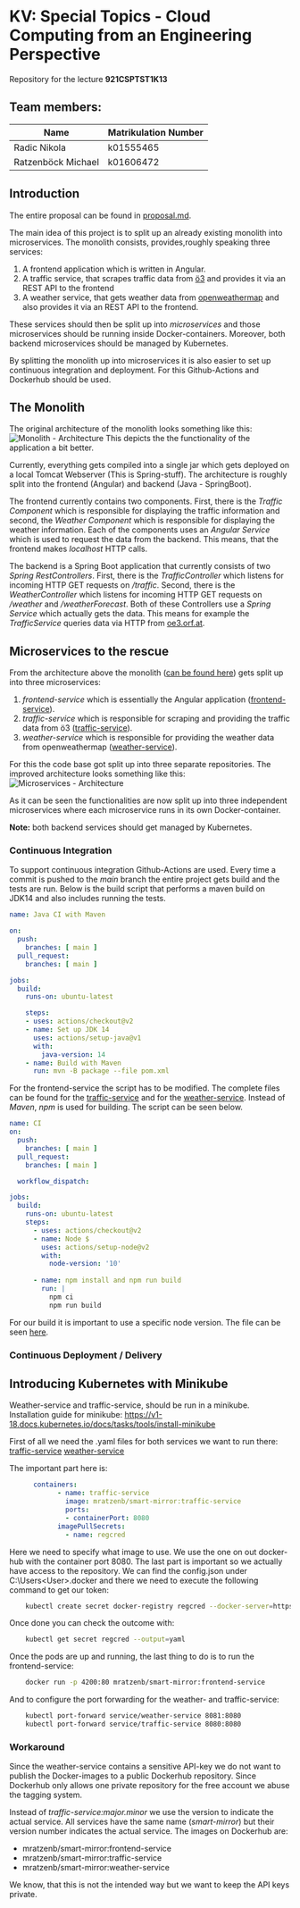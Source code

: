 # KV: Special Topics - Cloud Computing from an Engineering Perspective

Repository for the lecture **921CSPTST1K13**

## Team members:

| Name                | Matrikulation Number |
| ------------------- | :------------------- |
| Radic  Nikola       | k01555465            |
| Ratzenböck  Michael | k01606472            |

## Introduction

The entire proposal can be found in [proposal.md](proposal.md). 

The main idea of this project is to split up an already existing monolith into microservices. The monolith consists, provides,roughly speaking three services:

1) A frontend application which is written in Angular.
2) A traffic service, that scrapes traffic data from [ö3](oe3.orf.at) and provides it via an REST API to the frontend
3) A weather service, that gets weather data from [openweathermap](www.openweathermap.org) and also provides it via an REST API to the frontend.

These services should then be split up into _microservices_ and those microservices should be running inside Docker-containers. Moreover, both backend microservices should be managed by Kubernetes.

By splitting the monolith up into microservices it is also easier to set up continuous integration and deployment. For this Github-Actions and Dockerhub should be used.

## The Monolith

The original architecture of the monolith looks something like this:
![Monolith - Architecture](./documentation/figs/monolith-architecture.svg)
This depicts the the functionality of the application a bit better. 

Currently, everything gets compiled into a single jar which gets deployed on a local Tomcat Webserver (This is Spring-stuff). The architecture is roughly split into the frontend (Angular) and backend (Java - SpringBoot).

The frontend currently contains two components. First, there is the _Traffic Component_ which is responsible for displaying the traffic information and second, the _Weather Component_ which is responsible for displaying the weather information. Each of the components uses an _Angular Service_ which is used to request the data from the backend. This means, that the frontend makes _localhost_ HTTP calls. 

The backend is a Spring Boot application that currently consists of two _Spring RestControllers_. First, there is the _TrafficController_ which listens for incoming HTTP GET requests on _/traffic_. Second, there is the _WeatherController_ which listens for incoming HTTP GET requests on _/weather_ and _/weatherForecast_. Both of these Controllers use a _Spring Service_ which actually gets the data. This means for example the _TrafficService_ queries data via HTTP from [oe3.orf.at](oe3.orf.at).

## Microservices to the rescue

From the architecture above the monolith ([can be found here](https://github.com/mratzenb/smart-mirror-cloud-computing)) gets split up into three microservices:

1) _frontend-service_ which is essentially the Angular application ([frontend-service](https://github.com/mratzenb/frontend-service)).
2) _traffic-service_ which is responsible for scraping and providing the traffic data from ö3 ([traffic-service](https://github.com/mratzenb/traffic-service)).
3) _weather-service_ which is responsible for providing the weather data from openweathermap ([weather-service](https://github.com/mratzenb/weather-service)).

For this the code base got split up into three separate repositories. The improved architecture looks something like this:
![Microservices - Architecture](./documentation/figs/Microservice-architecture.svg)

As it can be seen the functionalities are now split up into three independent microservices where each microservice runs in its own Docker-container.

**Note:** both backend services should get managed by Kubernetes.

### Continuous Integration

To support continuous integration Github-Actions are used. Every time a commit is pushed to the _main_ branch the entire project gets build and the tests are run.
Below is the build script that performs a maven build on JDK14 and also includes running the tests.

```yaml
name: Java CI with Maven

on:
  push:
    branches: [ main ]
  pull_request:
    branches: [ main ]

jobs:
  build:
    runs-on: ubuntu-latest

    steps:
    - uses: actions/checkout@v2
    - name: Set up JDK 14
      uses: actions/setup-java@v1
      with:
        java-version: 14
    - name: Build with Maven
      run: mvn -B package --file pom.xml
```

For the frontend-service the script has to be modified. The complete files can be found for the [traffic-service](https://github.com/mratzenb/traffic-service/blob/main/.github/workflows/maven.yml) and for the [weather-service](https://github.com/mratzenb/weather-service/blob/main/.github/workflows/maven.yml). Instead of _Maven_, _npm_ is used for building. The script can be seen below.

```yaml
name: CI
on:
  push:
    branches: [ main ]
  pull_request:
    branches: [ main ]

  workflow_dispatch:

jobs:
  build:
    runs-on: ubuntu-latest
    steps:
      - uses: actions/checkout@v2
      - name: Node $
        uses: actions/setup-node@v2
        with:
          node-version: '10'
          
      - name: npm install and npm run build
        run: |
          npm ci
          npm run build

```

For our build it is important to use a specific node version. The file can be seen [here](https://github.com/mratzenb/frontend-service/blob/main/.github/workflows/main.yml).

### Continuous Deployment / Delivery

## Introducing Kubernetes with Minikube

Weather-service and traffic-service, should be run in a minikube.
Installation guide for minikube: https://v1-18.docs.kubernetes.io/docs/tasks/tools/install-minikube

First of all we need the .yaml files for both services we want to run there:
[traffic-service](../traffic-service.yml)
[weather-service](../weather-service.yml)

The important part here is:

```yaml
      containers:
            - name: traffic-service
              image: mratzenb/smart-mirror:traffic-service
              ports:
              - containerPort: 8080
            imagePullSecrets:
              - name: regcred
```

Here we need to specify what image to use. We use the one on out docker-hub with the container port 8080. The last part is important so we actually have access to the repository.
We can find the config.json under C:\Users\<User>\.docker and there we need to execute the following command to get our token:

```bash
    kubectl create secret docker-registry regcred --docker-server=https://index.docker.io/v1/ --docker-username=<your-name> --docker-password=<your-pword>
```

Once done you can check the outcome with:

```bash
    kubectl get secret regcred --output=yaml
```

Once the pods are up and running, the last thing to do is to run the frontend-service:

```bash
    docker run -p 4200:80 mratzenb/smart-mirror:frontend-service
```

And to configure the port forwarding for the weather- and traffic-service:

```bash
    kubectl port-forward service/weather-service 8081:8080
    kubectl port-forward service/traffic-service 8080:8080
```

### Workaround

Since the weather-service contains a sensitive API-key we do not want to publish the Docker-images to a public Dockerhub repository. Since Dockerhub only allows one private repository for the free account we abuse the tagging system.

Instead of _traffic-service:major.minor_ we use the version to indicate the actual service. All services have the same name (_smart-mirror_) but their version number indicates the actual service. The images on Dockerhub are:

* mratzenb/smart-mirror:frontend-service
* mratzenb/smart-mirror:traffic-service
* mratzenb/smart-mirror:weather-service

We know, that this is not the intended way but we want to keep the API keys private.
